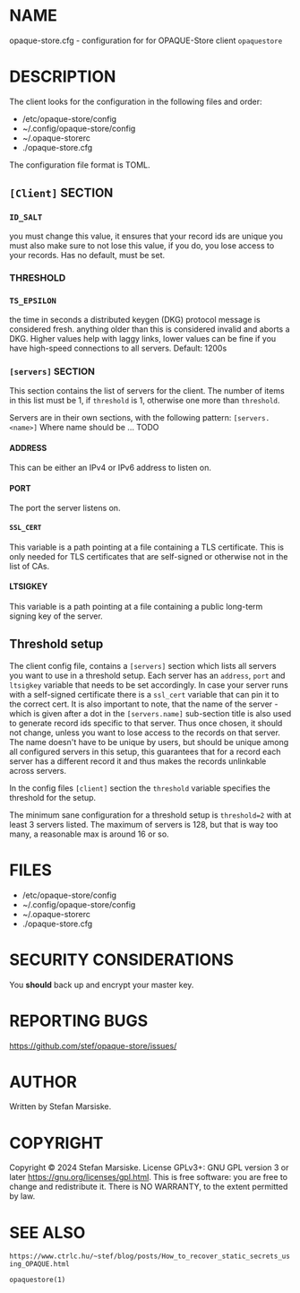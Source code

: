 # NAME

opaque-store.cfg - configuration for for OPAQUE-Store client `opaquestore`

# DESCRIPTION

The client looks for the configuration in the following files and order:

  - /etc/opaque-store/config
  - ~/.config/opaque-store/config
  - ~/.opaque-storerc
  - ./opaque-store.cfg

The configuration file format is TOML.

## `[Client]` SECTION

### `ID_SALT`

you must change this value, it ensures that your record ids are
unique you must also make sure to not lose this value, if you do,
you lose access to your records. Has no default, must be set.

### THRESHOLD

### `TS_EPSILON`

the time in seconds a distributed keygen (DKG) protocol message is
considered fresh. anything older than this is considered invalid and
aborts a DKG. Higher values help with laggy links, lower values can
be fine if you have high-speed connections to all servers. Default: 1200s

### `[servers]` SECTION

This section contains the list of servers for the client. The number of items
in this list must be 1, if `threshold` is 1, otherwise one more than `threshold`.

Servers are in their own sections, with the following pattern: `[servers.<name>]`
Where name should be ... TODO

#### ADDRESS

This can be either an IPv4 or IPv6 address to listen on.

#### PORT

The port the server listens on.

#### `SSL_CERT`

This variable is a path pointing at a file containing a TLS certificate.
This is only needed for TLS certificates that are self-signed or otherwise not
in the list of CAs.

#### LTSIGKEY

This variable is a path pointing at a file containing a public long-term
signing key of the server.


## Threshold setup

The client config file, contains a `[servers]` section which lists all
servers you want to use in a threshold setup. Each server has an
`address`, `port` and `ltsigkey` variable that needs to be set
accordingly.  In case your server runs with a self-signed certificate
there is a `ssl_cert` variable that can pin it to the correct cert.
It is also important to note, that the name of the server - which is
given after a dot in the `[servers.name]` sub-section title is also
used to generate record ids specific to that server. Thus once chosen,
it should not change, unless you want to lose access to the records on
that server. The name doesn't have to be unique by users, but should
be unique among all configured servers in this setup, this guarantees
that for a record each server has a different record it and thus makes
the records unlinkable across servers.

In the config files `[client]` section the `threshold` variable
specifies the threshold for the setup.

The minimum sane configuration for a threshold setup is `threshold=2` with at
least 3 servers listed. The maximum of servers is 128, but that is way too
many, a reasonable max is around 16 or so.

# FILES

  - /etc/opaque-store/config
  - ~/.config/opaque-store/config
  - ~/.opaque-storerc
  - ./opaque-store.cfg

# SECURITY CONSIDERATIONS

You **should** back up and encrypt your master key.

# REPORTING BUGS

https://github.com/stef/opaque-store/issues/

# AUTHOR

Written by Stefan Marsiske.

# COPYRIGHT

Copyright © 2024 Stefan Marsiske.  License GPLv3+: GNU GPL version 3 or later <https://gnu.org/licenses/gpl.html>.
This is free software: you are free to change and redistribute it.  There is NO WARRANTY, to the extent permitted by law.

# SEE ALSO

`https://www.ctrlc.hu/~stef/blog/posts/How_to_recover_static_secrets_using_OPAQUE.html`

`opaquestore(1)`
